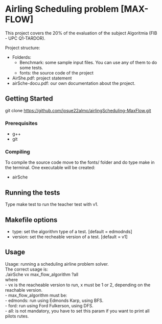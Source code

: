 # Airling Scheduling problem [MAX-FLOW]

This project covers the 20% of the evaluation of the subject Algoritmia (FIB - UPC Q1-TARDOR).

Project structure:

* Folderds:
   * Benchmark: some sample input files. You can use any of them to do some tests.
   * fonts: the source code of the project
* AirShe.pdf: project statement
* airSche-docu.pdf: our own documentation about the project.

## Getting Started

git clone https://github.com/josue22almo/airlingScheduling-MaxFlow.git

### Prerequisites

* g++
* git

### Compiling

To compile the source code move to the fonts/ folder and do type make in the terminal. One executable will be created:
   * airSche

## Running the tests

Type make test to run the teacher test with v1. 

## Makefile options
* type: set the algorithm type of a test. [default = edmodnds]
* version: set the recheable version of a test. [default = v1]

## Usage
Usage: running a scheduling airline problem solver.  
  The correct usage is:  
    ./airSche vx max_flow_algorithm ?all  
    where  
       - vx is the reacheable version to run, x must be 1 or 2, depending on the reachable version.  
       - max_flow_algorithm must be:  
       - edmonds: run using Edmonds Karp, using BFS.  
           - ford: run using Ford Fulkerson, using DFS.  
       - all: is not mandatory, you have to set this param if you want to print all pilots rutes.

